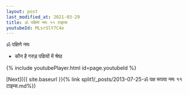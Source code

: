 ```yaml
---
layout: post
last_modified_at: 2021-03-29
title: ॐ पक्षिणे नमः ११ टाइम्स
youtubeId: MLsrSlY7C4o
---
```

 
 
 ॐ पक्षिणे नमः  
 
 -  कौन है गरुड़ पक्षियों में श्रेष्ठ 
 
  
 
  
 
 
 
 
 
 


{% include youtubePlayer.html id=page.youtubeId %}
 
[Next]({{ site.baseurl }}{% link  split1/_posts/2013-07-25-ॐ पक्ष रूपया नमः ११ टाइम्स.md%})
 
